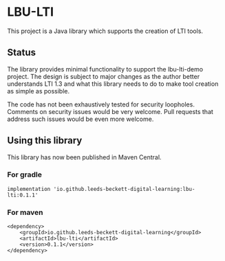 # LBU-LTI

This project is a Java library which supports the creation of LTI tools.

##  Status

The library provides minimal functionality to support the lbu-lti-demo project. The design is subject to major changes as the author better understands LTI 1.3 and what this library needs to do to make tool creation as simple as possible.

The code has not been exhaustively tested for security loopholes. Comments on security issues would be very welcome. Pull requests that address such issues would be even more welcome.

## Using this library

This library has now been published in Maven Central.

### For gradle

```
implementation 'io.github.leeds-beckett-digital-learning:lbu-lti:0.1.1'
```

### For maven

```
<dependency>
    <groupId>io.github.leeds-beckett-digital-learning</groupId>
    <artifactId>lbu-lti</artifactId>
    <version>0.1.1</version>
</dependency>
```
